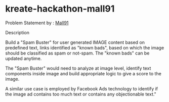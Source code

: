 # kreate-hackathon-mall91
Problem Statement by : <a href="https://www.mall91.com">Mall91</a>

Description

Build a "Spam Buster" for user generated IMAGE content based on predefined text, links
identified as "known bads", based on which the image should be classified as spam or
not-spam. The "known bads" can be updated anytime.

The "Spam Buster" would need to analyze at image level, identify text components inside image
and build appropriate logic to give a score to the image.

A similar use case is employed by Facebook Ads technology to identify if the image ad contains
too much text or contains any objectionable text."
